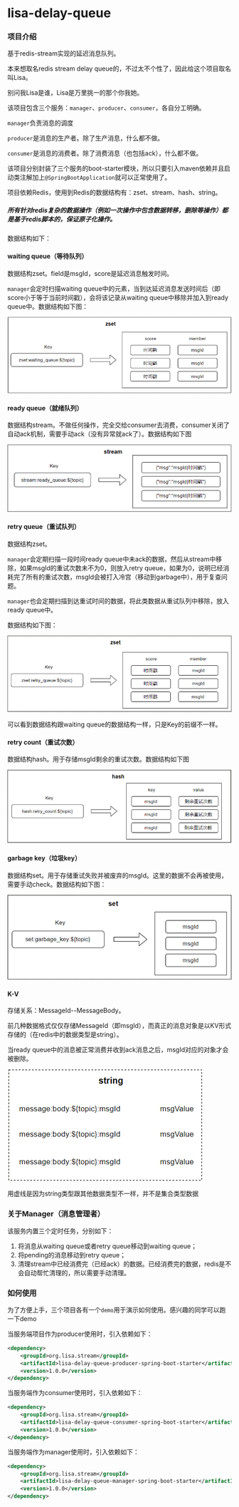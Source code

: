 # lisa-delay-queue
### 项目介绍

基于redis-stream实现的延迟消息队列。

本来想取名redis stream delay queue的，不过太不个性了，因此给这个项目取名叫Lisa。

别问我Lisa是谁，Lisa是万里挑一的那个你我她。



该项目包含三个服务：`manager`、`producer`、`consumer`，各自分工明确。

`manager`负责消息的调度

`producer`是消息的生产者。除了生产消息，什么都不做。

`consumer`是消息的消费者。除了消费消息（也包括ack），什么都不做。



该项目分别封装了三个服务的boot-starter模块，所以只要引入maven依赖并且启动类注解加上`@SpringBootApplication`就可以正常使用了。



项目依赖Redis，使用到Redis的数据结构有：zset、stream、hash、string。

##### 所有针对redis复杂的数据操作（例如一次操作中包含数据转移，删除等操作）都是基于redis脚本的，保证原子化操作。

数据结构如下：

#### waiting queue（等待队列）

数据结构zset。field是msgId，score是延迟消息触发时间。

`manager`会定时扫描waiting queue中的元素，当到达延迟消息发送时间后（即score小于等于当前时间戳），会将该记录从waiting queue中移除并加入到ready queue中。数据结构如下图：

![image-20221019164836734](README.assets/image-20221019164836734.png)



#### ready queue（就绪队列）

数据结构stream。不做任何操作，完全交给consumer去消费，consumer关闭了自动ack机制，需要手动ack（没有异常就ack了）。数据结构如下图

![image-20221019165019235](README.assets/image-20221019165019235.png)



#### retry queue（重试队列）

数据结构zset。

`manager`会定期扫描一段时间ready queue中未ack的数据，然后从stream中移除，如果msgId的重试次数未不为0，则放入retry queue，如果为0，说明已经消耗完了所有的重试次数，msgId会被打入冷宫（移动到garbage中），用于复查问题。

`manager`也会定期扫描到达重试时间的数据，将此类数据从重试队列中移除，放入ready queue中。

数据结构如下图：

![image-20221019165059870](README.assets/image-20221019165059870.png)

可以看到数据结构跟waiting queue的数据结构一样，只是Key的前缀不一样。



#### retry count（重试次数）

数据结构hash。用于存储msgId剩余的重试次数。数据结构如下图

![image-20221019165158272](README.assets/image-20221019165158272.png)



#### garbage key（垃圾key）

数据结构set。用于存储重试失败并被废弃的msgId。这里的数据不会再被使用，需要手动check。数据结构如下图：

![image-20221019165255782](README.assets/image-20221019165255782.png)



#### K-V

存储关系：MessageId--MessageBody。

前几种数据格式仅仅存储MessageId（即msgId），而真正的消息对象是以KV形式存储的（在redis中的数据类型是string）。

当ready queue中的消息被正常消费并收到ack消息之后，msgId对应的对象才会被删除。

![image-20221019165355531](README.assets/image-20221019165355531.png)

用虚线是因为string类型跟其他数据类型不一样，并不是集合类型数据



### 关于Manager（消息管理者）

该服务内置三个定时任务，分别如下：

1. 将消息从waiting queue或者retry queue移动到waiting queue；
2. 将pending的消息移动到retry queue；
3. 清理stream中已经消费完（已经ack）的数据。已经消费完的数据，redis是不会自动帮忙清理的，所以需要手动清理。



### 如何使用

为了方便上手，三个项目各有一个`demo`用于演示如何使用。感兴趣的同学可以跑一下demo

当服务端项目作为producer使用时，引入依赖如下：

```xml
<dependency>
    <groupId>org.lisa.stream</groupId>
    <artifactId>lisa-delay-queue-producer-spring-boot-starter</artifactId>
    <version>1.0.0</version>
</dependency>
```



当服务端作为consumer使用时，引入依赖如下：

```XML
<dependency>
    <groupId>org.lisa.stream</groupId>
    <artifactId>lisa-delay-queue-consumer-spring-boot-starter</artifactId>
    <version>1.0.0</version>
</dependency>
```



当服务端作为manager使用时，引入依赖如下：

```XML
<dependency>
    <groupId>org.lisa.stream</groupId>
    <artifactId>lisa-delay-queue-manager-spring-boot-starter</artifactId>
    <version>1.0.0</version>
</dependency>
```

